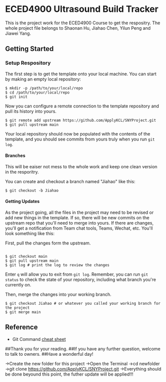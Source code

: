 # ECED4900 Ultrasound Build Tracker

This is the project work for the ECED4900 Course to get the respositry.
The whole project file belongs to Shaonan Hu, Jiahao Chen, Yilun Peng and Jiawei Yang.

## Getting Started

### Setup Respository

The first step is to get the template onto your local machine.
You can start by making an empty local repository:
```
$ mkdir -p /path/to/your/local/repo
$ cd /path/to/your/local/repo
$ git init
```
Now you can configure a remote connection to the template repository and pull its history into yours.
```
$ git remote add upstream https://github.com/ApplyKCL/SNYProject.git
$ git pull upstream main
```
Your local repository should now be populated with the contents of the template, and you should see commits from yours truly when you run `git log`.

#### Branches

This will be eaiser not mess to the whole work and keep one clean version in the resporitry.

You can create and checkout a branch named "Jiahao" like this:
```
$ git checkout -b Jiahao
```
#### Getting Updates

As the project going, all the files in the project may need to be revised or add new things in the template. If so, there will be new commits on the upstream repo that you'll need to merge into yours.
If there are changes, you'll get a notification from Team chat tools, Teams, Wechat, etc.
You'll look something like this:

First, pull the changes form the upstream.
```

$ git checkout main
$ git pull upstream main
$ git log # print the log to review the changes
```
Enter `q` will allow you to exit from `git log`.
Remember, you can run `git status` to check the state of your repository, including what branch you're currently on.

Then, merge the changes into your working branch.
```
$ git checkout Jiahao # or whatever you called your working branch for the project
$ git merge main
```

## Reference
- Git Command [cheat sheet](https://dzone.com/articles/top-20-git-commands-with-examples)

##Thank you for your reading.
##If you have any further question, welcome to talk to owners.
##Have a wonderful day!
 

->Create the new folder for this project
->Open the Terminal
->cd newfolder
->git clone https://github.com/ApplyKCL/SNYProject.git
->Everything should be done beyound this point, the futher update will be applied!!!
